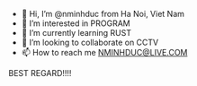 - 👋 Hi, I’m @nminhduc from Ha Noi, Viet Nam
- 👀 I’m interested in PROGRAM
- 🌱 I’m currently learning RUST
- 💞️ I’m looking to collaborate on CCTV
- 📫 How to reach me NMINHDUC@LIVE.COM

BEST REGARD!!!!
<!---
nminhduc-sonam/nminhduc-sonam is a ✨ special ✨ repository because its `README.md` (this file) appears on your GitHub profile.
You can click the Preview link to take a look at your changes.
--->
